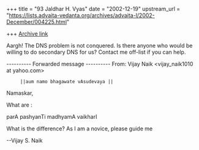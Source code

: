 +++
title = "93 Jaldhar H. Vyas"
date = "2002-12-19"
upstream_url = "https://lists.advaita-vedanta.org/archives/advaita-l/2002-December/004225.html"

+++
[Archive link](https://lists.advaita-vedanta.org/archives/advaita-l/2002-December/004225.html)

Aargh!  The DNS problem is not conquered.  Is there anyone who would be
willing to do secondary DNS for us?  Contact me off-list if you can help.

---------- Forwarded message ----------
From: Vijay Naik <vijay_naik1010 at yahoo.com>

         ||aum namo bhagawate vAsudevaya ||

Namaskar,

What are :

parA
pashyanTi
madhyamA
vaikharI

What is the difference?
As I am a novice, please guide me

--Vijay S. Naik

